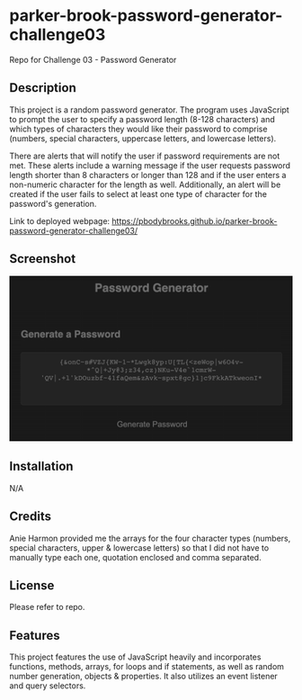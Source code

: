 # parker-brook-password-generator-challenge03
Repo for Challenge 03 - Password Generator

## Description
This project is a random password generator. The program uses JavaScript to prompt the user to specify a password length (8-128 characters) and which types of characters they would like their password to comprise (numbers, special characters, uppercase letters, and lowercase letters).

There are alerts that will notify the user if password requirements are not met. These alerts include a warning message if the user requests password length shorter than 8 characters or longer than 128 and if the user enters a non-numeric character for the length as well. Additionally, an alert will be created if the user fails to select at least one type of character for the password's generation.

Link to deployed webpage: https://pbodybrooks.github.io/parker-brook-password-generator-challenge03/

## Screenshot
![Screenshot of deployed password generator.](assets/images/screenshot.png)

## Installation
N/A

## Credits
Anie Harmon provided me the arrays for the four character types (numbers, special characters, upper & lowercase letters) so that I did not have to manually type each one, quotation enclosed and comma separated.

## License
Please refer to repo.

## Features
This project features the use of JavaScript heavily and incorporates functions, methods, arrays, for loops and if statements, as well as random number generation, objects & properties. It also utilizes an event listener and query selectors.
